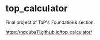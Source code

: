 # top_calculator
Final project of ToP's Foundations section.

https://ncdubs11.github.io/top_calculator/
